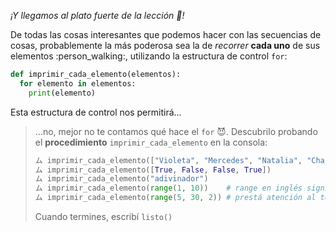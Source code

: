 _¡Y llegamos al plato fuerte de la lección :spaghetti:!_

De todas las cosas interesantes que podemos hacer con las secuencias de cosas, probablemente la más poderosa sea la de _recorrer_ **cada uno** de sus elementos :person_walking:, utilizando la estructura de control `for`: 

```python
def imprimir_cada_elemento(elementos): 
  for elemento in elementos: 
    print(elemento)
```

Esta estructura de control nos permitirá...

> ...no, mejor no te contamos qué hace el `for` :smiling_imp:. Descubrilo probando el **procedimiento** `imprimir_cada_elemento` en la consola: 
> 
> ```python
> ム imprimir_cada_elemento(["Violeta", "Mercedes", "Natalia", "Charo", "María Elena"])
> ム imprimir_cada_elemento([True, False, False, True])
> ム imprimir_cada_elemento("adivinador")
> ム imprimir_cada_elemento(range(1, 10))    # range en inglés significa rango
> ム imprimir_cada_elemento(range(5, 30, 2)) # prestá atención al tercer argumento de range
> ```
> 
> Cuando termines, escribí `listo()`